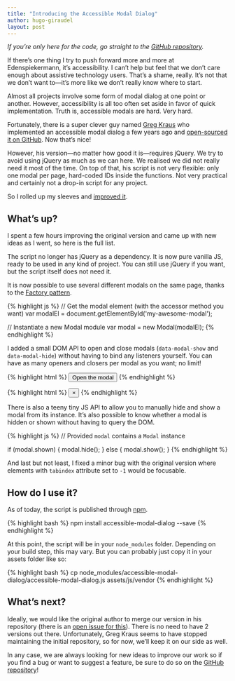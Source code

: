 ```yaml
---
title: "Introducing the Accessible Modal Dialog"
author: hugo-giraudel
layout: post
---
```


*If you’re only here for the code, go straight to the [GitHub repository](https://github.com/edenspiekermann/accessible-modal-dialog).*


If there’s one thing I try to push forward more and more at Edenspiekermann, it’s accessibility. I can’t help but feel that we don’t care enough about assistive technology users. That’s a shame, really. It’s not that we don’t want to—it’s more like we don’t really know where to start.

Almost all projects involve some form of modal dialog at one point or another. However, accessibility is all too often set aside in favor of quick implementation. Truth is, accessible modals are hard. Very hard.

Fortunately, there is a super clever guy named [Greg Kraus](https://github.com/gdkraus) who implemented an accessible modal dialog a few years ago and [open-sourced it on GitHub](https://github.com/gdkraus/accessible-modal-dialog). Now that’s nice!

However, his version—no matter how good it is—requires jQuery. We try to avoid using jQuery as much as we can here. We realised we did not really need it most of the time. On top of that, his script is not very flexible: only one modal per page, hard-coded IDs inside the functions. Not very practical and certainly not a drop-in script for any project.

So I rolled up my sleeves and [improved it](https://github.com/edenspiekermann/accessible-modal-dialog).

## What’s up?

I spent a few hours improving the original version and came up with new ideas as I went, so here is the full list.

The script no longer has jQuery as a dependency. It is now pure vanilla JS, ready to be used in any kind of project. You can still use jQuery if you want, but the script itself does not need it.

It is now possible to use several different modals on the same page, thanks to the [Factory pattern](https://addyosmani.com/resources/essentialjsdesignpatterns/book/#factorypatternjavascript).

{% highlight js %}
// Get the modal element (with the accessor method you want)
var modalEl = document.getElementById('my-awesome-modal');

// Instantiate a new Modal module
var modal = new Modal(modalEl);
{% endhighlight %}

I added a small DOM API to open and close modals (`data-modal-show` and `data-modal-hide`) without having to bind any listeners yourself. You can have as many openers and closers per modal as you want; no limit!

{% highlight html %}
<button data-modal-show="my-awesome-modal" type="button">
  Open the modal
</button>
{% endhighlight %}

{% highlight html %}
<button data-modal-hide type="button" title="Close the modal">
  &times;
</button>
{% endhighlight %}

There is also a teeny tiny JS API to allow you to manually hide and show a modal from its instance. It’s also possible to know whether a modal is hidden or shown without having to query the DOM.

{% highlight js %}
// Provided `modal` contains a `Modal` instance

if (modal.shown) {
  modal.hide();
} else {
  modal.show();
}
{% endhighlight %}

And last but not least, I fixed a minor bug with the original version where elements with `tabindex` attribute set to `-1` would be focusable.

## How do I use it?

As of today, the script is published through [npm](https://www.npmjs.com/package/accessible-modal-dialog). 

{% highlight bash %}
npm install accessible-modal-dialog --save
{% endhighlight %}

At this point, the script will be in your `node_modules` folder. Depending on your build step, this may vary. But you can probably just copy it in your assets folder like so:

{% highlight bash %}
cp node_modules/accessible-modal-dialog/accessible-modal-dialog.js assets/js/vendor
{% endhighlight %}

## What’s next?

Ideally, we would like the original author to merge our version in his repository (there is an [open issue for this](https://github.com/gdkraus/accessible-modal-dialog/issues/11)). There is no need to have 2 versions out there. Unfortunately, Greg Kraus seems to have stopped maintaining the initial repository, so for now, we’ll keep it on our side as well.

In any case, we are always looking for new ideas to improve our work so if you find a bug or want to suggest a feature, be sure to do so on the [GitHub repository](https://github.com/edenspiekermann/accessible-modal-dialog)!
